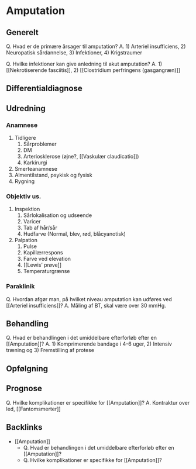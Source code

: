 # Amputation
## Generelt
Q. Hvad er de primære årsager til amputation?
A. 1) Arteriel insufficiens, 2) Neuropatisk sårdannelse, 3) Infektioner, 4) Krigstraumer

Q. Hvilke infektioner kan give anledning til akut amputation?
A. 1) [[Nekrotiserende fasciitis]], 2) [[Clostridium perfringens (gasgangræn)]]

## Differentialdiagnose


## Udredning
### Anamnese
1. Tidligere 
	1. Sårproblemer
	2. DM
	3. Arteriosklerose (øjne?, [[Vaskulær claudicatio]])
	4. Karkirurgi
2. Smerteanamnese
3. Almentilstand, psykisk og fysisk
4. Rygning

### Objektiv us.
1. Inspektion
	1. Sårlokalisation og udseende
	2. Varicer
	3. Tab af hår/sår
	4. Hudfarve (Normal, blev, rød, blåcyanotisk)
2. Palpation
	1. Pulse
	2. Kapillærrespons
	3. Farve ved elevation
	4. [[Lewis’ prøve]]
	5. Temperaturgrænse

### Paraklinik
Q. Hvordan afgør man, på hvilket niveau amputation kan udføres ved [[Arteriel insufficiens]]?
A. Måling af BT, skal være over 30 mmHg.

## Behandling
Q. Hvad er behandlingen i det umiddelbare efterforløb efter en [[Amputation]]?
A. 1) Komprimerende bandage i 4-6 uger, 2) Intensiv træning og 3) Fremstilling af protese 

## Opfølgning


## Prognose
Q. Hvilke komplikationer er specifikke for [[Amputation]]?
A. Kontraktur over led, [[Fantomsmerter]]
 

## Backlinks
* [[Amputation]]
	* Q. Hvad er behandlingen i det umiddelbare efterforløb efter en [[Amputation]]?
	* Q. Hvilke komplikationer er specifikke for [[Amputation]]?

<!-- #anki/tag/med/Orto #anki/deck/Medicine -->

<!-- {BearID:14110442-519F-4BD5-AD68-965DA4E286B6-20440-000032AC86FD38B0} -->
